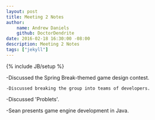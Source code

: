 ```yaml
---
layout: post
title: Meeting 2 Notes
author:
    name: Andrew Daniels
    github: DoctorDendrite
date: 2016-02-18 16:30:00 -08:00
description: Meeting 2 Notes
tags: ["jekyll"]
---
```

{% include JB/setup %}

-Discussed the Spring Break-themed game design contest.

	-Discussed breaking the group into teams of developers.

-Discussed 'Problets'.

-Sean presents game engine development in Java.